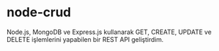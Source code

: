 # node-crud
Node.js, MongoDB ve Express.js kullanarak GET, CREATE, UPDATE ve DELETE işlemlerini yapabilen bir REST API geliştirdim. 
